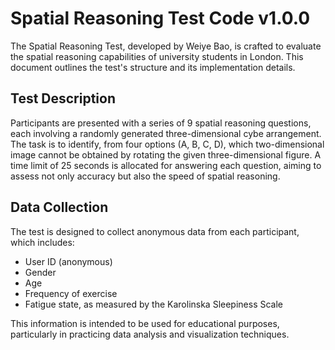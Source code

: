 # Spatial Reasoning Test Code v1.0.0

The Spatial Reasoning Test, developed by Weiye Bao, is crafted to evaluate the spatial reasoning capabilities of university students in London. This document outlines the test's structure and its implementation details.

## Test Description

Participants are presented with a series of 9 spatial reasoning questions, each involving a randomly generated three-dimensional cybe arrangement. The task is to identify, from four options (A, B, C, D), which two-dimensional image cannot be obtained by rotating the given three-dimensional figure. A time limit of 25 seconds is allocated for answering each question, aiming to assess not only accuracy but also the speed of spatial reasoning.

## Data Collection

The test is designed to collect anonymous data from each participant, which includes:

- User ID (anonymous)
- Gender
- Age
- Frequency of exercise
- Fatigue state, as measured by the Karolinska Sleepiness Scale

This information is intended to be used for educational purposes, particularly in practicing data analysis and visualization techniques.
